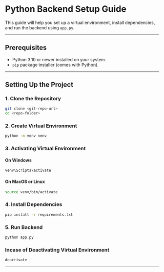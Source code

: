# Python Backend Setup Guide

This guide will help you set up a virtual environment, install dependencies, and run the backend using `app.py`.

---

## Prerequisites

- Python 3.10 or newer installed on your system.
- `pip` package installer (comes with Python).

---

## Setting Up the Project

### 1. Clone the Repository

```bash
git clone <git-repo-url>
cd <repo-folder>
```

### 2. Create Virtual Environment

```bash
python -m venv venv
```

### 3. Activating Virtual Environment

#### On Windows

```bash
venv\Scripts\activate
```

#### On MacOS or Linux

```bash
source venv/bin/activate
```

### 4. Install Dependencies

```bash
pip install -r requirements.txt
```

### 5. Run Backend

```bash
python app.py
```

### Incase of Deactivating Virtual Environment

```bash
deactivate
```

---
